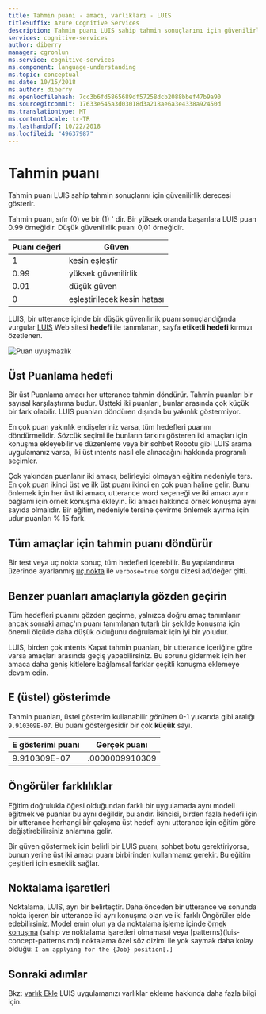 ```yaml
---
title: Tahmin puanı - amacı, varlıkları - LUIS
titleSuffix: Azure Cognitive Services
description: Tahmin puanı LUIS sahip tahmin sonuçlarını için güvenilirlik derecesi gösterir.
services: cognitive-services
author: diberry
manager: cgronlun
ms.service: cognitive-services
ms.component: language-understanding
ms.topic: conceptual
ms.date: 10/15/2018
ms.author: diberry
ms.openlocfilehash: 7cc3b6fd5865689df57258dcb2088bbef47b9a90
ms.sourcegitcommit: 17633e545a3d03018d3a218ae6a3e4338a92450d
ms.translationtype: MT
ms.contentlocale: tr-TR
ms.lasthandoff: 10/22/2018
ms.locfileid: "49637987"
---
```

# <a name="prediction-score"></a>Tahmin puanı
Tahmin puanı LUIS sahip tahmin sonuçlarını için güvenilirlik derecesi gösterir. 

Tahmin puanı, sıfır (0) ve bir (1) ' dir. Bir yüksek oranda başarılara LUIS puan 0.99 örneğidir. Düşük güvenilirlik puanı 0,01 örneğidir. 

|Puanı değeri|Güven|
|--|--|
|1|kesin eşleştir|
|0.99|yüksek güvenilirlik|
|0.01|düşük güven|
|0|eşleştirilecek kesin hatası|

LUIS, bir utterance içinde bir düşük güvenilirlik puanı sonuçlandığında vurgular [LUIS](luis-reference-regions.md) Web sitesi **hedefi** ile tanımlanan, sayfa **etiketli hedefi** kırmızı özetlenen. 

![Puan uyuşmazlık](./media/luis-concept-score/score-discrepancy.png)

## <a name="top-scoring-intent"></a>Üst Puanlama hedefi
Bir üst Puanlama amacı her utterance tahmin döndürür. Tahmin puanları bir sayısal karşılaştırma budur. Üstteki iki puanları, bunlar arasında çok küçük bir fark olabilir. LUIS puanları döndüren dışında bu yakınlık göstermiyor.  

En çok puan yakınlık endişeleriniz varsa, tüm hedefleri puanını döndürmelidir. Sözcük seçimi ile bunların farkını gösteren iki amaçları için konuşma ekleyebilir ve düzenleme veya bir sohbet Robotu gibi LUIS arama uygulamanız varsa, iki üst ıntents nasıl ele alınacağını hakkında programlı seçimler. 

Çok yakından puanlanır iki amacı, belirleyici olmayan eğitim nedeniyle ters. En çok puan ikinci üst ve ilk üst puanı ikinci en çok puan haline gelir. Bunu önlemek için her üst iki amacı, utterance word seçeneği ve iki amacı ayırır bağlamı için örnek konuşma ekleyin. İki amacı hakkında örnek konuşma aynı sayıda olmalıdır. Bir eğitim, nedeniyle tersine çevirme önlemek ayırma için udur puanları % 15 fark.

## <a name="return-prediction-score-for-all-intents"></a>Tüm amaçlar için tahmin puanı döndürür
Bir test veya uç nokta sonuç, tüm hedefleri içerebilir. Bu yapılandırma üzerinde ayarlanmış [uç nokta](https://aka.ms/v1-endpoint-api-docs) ile `verbose=true` sorgu dizesi ad/değer çifti. 

## <a name="review-intents-with-similar-scores"></a>Benzer puanları amaçlarıyla gözden geçirin
Tüm hedefleri puanını gözden geçirme, yalnızca doğru amaç tanımlanır ancak sonraki amaç'ın puanı tanımlanan tutarlı bir şekilde konuşma için önemli ölçüde daha düşük olduğunu doğrulamak için iyi bir yoludur. 

LUIS, birden çok ıntents Kapat tahmin puanları, bir utterance içeriğine göre varsa amaçları arasında geçiş yapabilirsiniz. Bu sorunu gidermek için her amaca daha geniş kitlelere bağlamsal farklar çeşitli konuşma eklemeye devam edin.   

## <a name="e-exponent-notation"></a>E (üstel) gösterimde

Tahmin puanları, üstel gösterim kullanabilir *görünen* 0-1 yukarıda gibi aralığı `9.910309E-07`. Bu puanı göstergesidir bir çok **küçük** sayı.

|E gösterimi puanı |Gerçek puanı|
|--|--|
|9.910309E-07|.0000009910309|

## <a name="differences-with-predictions"></a>Öngörüler farklılıklar
Eğitim doğrulukla öğesi olduğundan farklı bir uygulamada aynı modeli eğitmek ve puanlar bu aynı değildir, bu andır. İkincisi, birden fazla hedefi için bir utterance herhangi bir çakışma üst hedefi aynı utterance için eğitim göre değiştirebilirsiniz anlamına gelir.

Bir güven göstermek için belirli bir LUIS puanı, sohbet botu gerektiriyorsa, bunun yerine üst iki amacı puanı birbirinden kullanmanız gerekir. Bu eğitim çeşitleri için esneklik sağlar. 

## <a name="punctuation"></a>Noktalama işaretleri
Noktalama, LUIS, ayrı bir belirteçtir. Daha önceden bir utterance ve sonunda nokta içeren bir utterance iki ayrı konuşma olan ve iki farklı Öngörüler elde edebilirsiniz. Model emin olun ya da noktalama işleme içinde [örnek konuşma](luis-concept-utterance.md) (sahip ve noktalama işaretleri olmaması) veya [patterns}(luis-concept-patterns.md) noktalama özel söz dizimi ile yok saymak daha kolay olduğu: `I am applying for the {Job} position[.]`

## <a name="next-steps"></a>Sonraki adımlar

Bkz: [varlık Ekle](luis-how-to-add-entities.md) LUIS uygulamanızı varlıklar ekleme hakkında daha fazla bilgi için.
